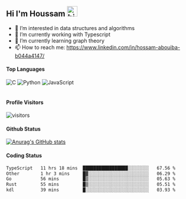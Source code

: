 ## Hi I'm Houssam <img src="https://user-images.githubusercontent.com/1303154/88677602-1635ba80-d120-11ea-84d8-d263ba5fc3c0.gif" width="28px" alt="hi">

- 👀 I’m interested in data structures and algorithms
- 🔭 I’m currently working with Typescript
- 🌱 I’m currently learning graph theory
- 📫 How to reach me: https://www.linkedin.com/in/hossam-abouiba-b044a4147/

#### Top Languages

![C](https://img.shields.io/badge/c-%2300599C.svg?style=for-the-badge&logo=c&logoColor=white)
![Python](https://img.shields.io/badge/python-%2314354C.svg?style=for-the-badge&logo=python&logoColor=white)
![JavaScript](https://img.shields.io/badge/javascript-%23323330.svg?style=for-the-badge&logo=javascript&logoColor=%23F7DF1E)
<br />
<br />
#### Profile Visitors
![visitors](https://visitor-badge.glitch.me/badge?page_id=project-HOSSAM.project-HOSSAM)

#### Github Status
[![Anurag's GitHub stats](https://github-readme-stats.vercel.app/api?username=0xPride&theme=tokyonight)](https://github.com/anuraghazra/github-readme-stats)

#### Coding Status
<!--START_SECTION:waka-->

```txt
TypeScript   11 hrs 18 mins  █████████████████░░░░░░░░   67.56 %
Other        1 hr 3 mins     █▓░░░░░░░░░░░░░░░░░░░░░░░   06.29 %
Go           56 mins         █▒░░░░░░░░░░░░░░░░░░░░░░░   05.63 %
Rust         55 mins         █▒░░░░░░░░░░░░░░░░░░░░░░░   05.51 %
kdl          39 mins         █░░░░░░░░░░░░░░░░░░░░░░░░   03.93 %
```

<!--END_SECTION:waka-->
